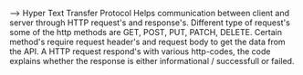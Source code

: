 --> Hyper Text Transfer Protocol
    Helps communication between client and server through HTTP request's and response's.
    Different type of request's some of the http methods are GET, POST, PUT, PATCH, DELETE.
    Certain method's require request header's and request body to get the data from the API.
    A HTTP request respond's with various http-codes, the code explains whether the response is either informational / successfull or failed.